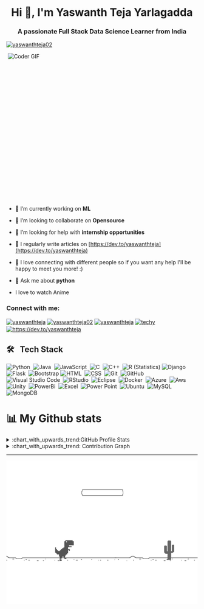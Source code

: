
<h1 align="center">Hi 👋, I'm Yaswanth Teja Yarlagadda</h1>

<h3 align="center">A passionate Full Stack Data Science Learner from India </h3>


<p align="left"> <a href="https://twitter.com/yaswanthteja02" target="blank"><img src="https://img.shields.io/twitter/follow/yaswanthteja02?logo=twitter&style=for-the-badge" alt="yaswanthteja02" /></a> </p>

<img align="right" src="https://github.com/yaswanthteja/Resources/blob/main/developer.gif" alt="Coder GIF" width="500" height="400">


- 🔭 I’m currently working on **ML**

- 👯 I’m looking to collaborate on **Opensource**

- 🤝 I’m looking for help with **internship opportunities**

- 📝 I regularly write articles on [https://dev.to/yaswanthteja](https://dev.to/yaswanthteja)

- 💬 I love connecting with different people 
so if you want any help
I'll be happy to meet you more! :) 

- 💬 Ask me about **python**
-  I love to watch Anime


<h3 align="left">Connect with me:</h3>
<p align="left">
<a href="https://dev.to/yaswanthteja" target="blank"><img align="center" src="https://raw.githubusercontent.com/rahuldkjain/github-profile-readme-generator/master/src/images/icons/Social/devto.svg" alt="yaswanthteja" height="30" width="40" /></a>
<a href="https://twitter.com/yaswanthteja02" target="blank"><img align="center" src="https://raw.githubusercontent.com/rahuldkjain/github-profile-readme-generator/master/src/images/icons/Social/twitter.svg" alt="yaswanthteja02" height="30" width="40" /></a>
<a href="https://linkedin.com/in/yaswanthteja" target="blank"><img align="center" src="https://raw.githubusercontent.com/rahuldkjain/github-profile-readme-generator/master/src/images/icons/Social/linked-in-alt.svg" alt="yaswanthteja" height="30" width="40" /></a>
<a href="https://www.youtube.com/c/techy" target="blank"><img align="center" src="https://raw.githubusercontent.com/rahuldkjain/github-profile-readme-generator/master/src/images/icons/Social/youtube.svg" alt="techy" height="30" width="40" /></a>
<a href="/https://dev.to/yaswanthteja" target="blank"><img align="center" src="https://raw.githubusercontent.com/rahuldkjain/github-profile-readme-generator/master/src/images/icons/Social/rss.svg" alt="https://dev.to/yaswanthteja" height="30" width="40" /></a>
</p>


## 🛠 &nbsp; Tech Stack

![Python](https://img.shields.io/badge/-Python-05122A?style=flat&logo=python)&nbsp;
![Java](https://img.shields.io/badge/-Java-05122A?style=flat&logo=Java&logoColor=FFA518)&nbsp;
![JavaScript](https://img.shields.io/badge/-JavaScript-05122A?style=flat&logo=javascript)&nbsp;
![C](https://img.shields.io/badge/-C-05122A?style=flat&logo=C&logoColor=A8B9CC)&nbsp;
![C++](https://img.shields.io/badge/-C++-05122A?style=flat&logo=C%2B%2B&logoColor=00599C)&nbsp;
![R (Statistics)](https://img.shields.io/badge/-R-05122A?style=flat&logo=R&logoColor=276DC3)
![Django](https://img.shields.io/badge/-Django-05122A?style=flat&logo=django&logoColor=A8B9CC)&nbsp;
![Flask](https://img.shields.io/badge/-Flask-05122A?style=flat&logo=flask)&nbsp;
![Bootstrap](https://img.shields.io/badge/-Bootstrap-05122A?style=flat&logo=bootstrap&logoColor=563D7C)
![HTML](https://img.shields.io/badge/-HTML-05122A?style=flat&logo=HTML5)&nbsp;
![CSS](https://img.shields.io/badge/-CSS-05122A?style=flat&logo=CSS3&logoColor=1572B6)&nbsp;
![Git](https://img.shields.io/badge/-Git-05122A?style=flat&logo=git)&nbsp;
![GitHub](https://img.shields.io/badge/-GitHub-05122A?style=flat&logo=github)&nbsp;
![Visual Studio Code](https://img.shields.io/badge/-Visual%20Studio%20Code-05122A?style=flat&logo=visual-studio-code&logoColor=007ACC)&nbsp;
![RStudio](https://img.shields.io/badge/-RStudio-05122A?style=flat&logo=rstudio)&nbsp;
![Eclipse](https://img.shields.io/badge/-Eclipse-05122A?style=flat&logo=eclipse-ide&logoColor=A8B9CC)&nbsp;
![Docker](https://img.shields.io/badge/Docker-05122A?style=flat&logo=Docker)&nbsp;
![Azure](https://img.shields.io/badge/Azure-05122A?style=flat&logo=MicrosoftAzure)&nbsp;
![Aws](https://img.shields.io/badge/AWS-05122A?style=flat&logo=Amazon%20AWS)&nbsp;
![Unity](https://img.shields.io/badge/Unity-05122A?style=flat&logo=Unity)&nbsp;
![PowerBi](https://img.shields.io/badge/Powerbi-05122A?style=flat&logo=Powerbi)&nbsp;
![Excel](https://img.shields.io/badge/Excel-05122A?style=flat&logo=MicrosoftExcel)&nbsp;
![Power Point](https://img.shields.io/badge/Power%20point-05122A?style=flat&logo=Microsoft%20PowerPoint)&nbsp;
![Ubuntu](https://img.shields.io/badge/Ubuntu-05122A?style=flat&logo=Ubuntu)&nbsp;
![MySQL](https://img.shields.io/badge/MySQL-05122A?style=flat&logo=MySQL)&nbsp;
![MongoDB](https://img.shields.io/badge/MongoDb-05122A?style=flat&logo=MongoDb)&nbsp;






# 📊 My Github stats

<details>
  <summary>:chart_with_upwards_trend:GitHub Profile Stats</summary>
  <br/>
  <img src="https://github-readme-stats.vercel.app/api?username=yaswanthteja&show_icons=true&theme=chartreuse-dark" alt="GitHub Stats" align="center" width="48%" />
  <img src="https://github-readme-stats.vercel.app/api/top-langs/?username=yaswanthteja&layout=compact&theme=chartreuse-dark&langs_count=6" alt="GitHub Top-Langs" align="center" width="40%" />
  <br/>
 
</details>

<details>
   <summary>:chart_with_upwards_trend: Contribution Graph </summary>
   <br/>
   <a><img alt="Activity Graph" src="https://activity-graph.herokuapp.com/graph?username=yaswanthteja&bg_color=1F222E&color=F8D866&line=F85D7F&point=FFFFFF&hide_border=true" /></a>
</details>

---

![Dino](https://github.com/yaswanthteja/Resources/blob/main/dino1.gif)

